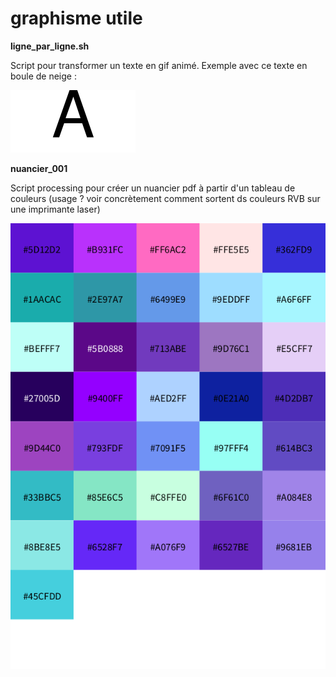 # graphisme utile

**ligne_par_ligne.sh**

Script pour transformer un texte en gif animé. Exemple avec ce texte en boule de neige :

![boule de neige](./ligne_par_ligne/boule_de_neige.gif?00)

**nuancier_001**

Script processing pour créer un nuancier pdf à partir d'un tableau de couleurs (usage ? voir concrètement comment sortent ds couleurs RVB sur une imprimante laser) 

![nuancier pdf](./nuancier_001/nuancier_001_20231003_222039.png)
